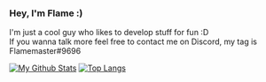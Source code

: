 ### Hey, I'm Flame :)
I'm just a cool guy who likes to develop stuff for fun :D <br>
If you wanna talk more feel free to contact me on Discord, my tag is Flamemaster#9696

[![My Github Stats](https://github-readme-stats.vercel.app/api?username=FlamemasterNXF&count_private=true&show_icons=true&theme=dark)](https://github.com/anuraghazra/github-readme-stats)
[![Top Langs](https://github-readme-stats.vercel.app/api/top-langs/?username=FlamemasterNXF&hide=makefile&theme=dark&layout=compact)](https://github.com/anuraghazra/github-readme-stats)
  
<!--
**FlamemasterNXF/FlamemasterNXF** is a ✨ _special_ ✨ repository because its `README.md` (this file) appears on your GitHub profile.

Here are some ideas to get you started:

- 🔭 I’m currently working on ...
- 🌱 I’m currently learning ...
- 👯 I’m looking to collaborate on ...
- 🤔 I’m looking for help with ...
- 💬 Ask me about ...
- 📫 How to reach me: ...
- 😄 Pronouns: ...
- ⚡ Fun fact: ...
-->
